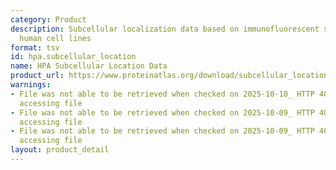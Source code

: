 ```yaml
---
category: Product
description: Subcellular localization data based on immunofluorescent staining of
  human cell lines
format: tsv
id: hpa.subcellular_location
name: HPA Subcellular Location Data
product_url: https://www.proteinatlas.org/download/subcellular_location.tsv.zip
warnings:
- File was not able to be retrieved when checked on 2025-10-10_ HTTP 403 error when
  accessing file
- File was not able to be retrieved when checked on 2025-10-09_ HTTP 403 error when
  accessing file
- File was not able to be retrieved when checked on 2025-10-09_ HTTP 404 error when
  accessing file
layout: product_detail
---
```

